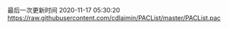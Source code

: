 最后一次更新时间 2020-11-17 05:30:20
https://raw.githubusercontent.com/cdlaimin/PACList/master/PACList.pac


